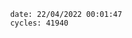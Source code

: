 

                date: 22/04/2022 00:01:47
                cycles: 41940

                         